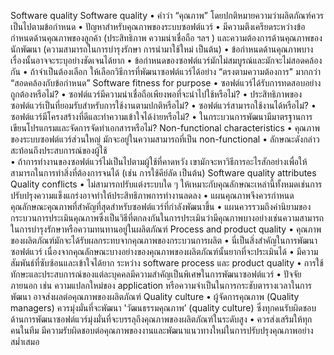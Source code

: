 Software quality
Software quality
•	คำว่า “คุณภาพ” โดยปกติหมายความว่าผลิตภัณฑ์ควรเป็นไปตามข้อกำหนด
•	ปัญหาสำหรับคุณภาพของระบบซอฟต์แวร์
•	มีความตึงเครียดระหว่างข้อกำหนดด้านคุณภาพของลูกค้า (ประสิทธิภาพ ความน่าเชื่อถือ ฯลฯ ) และความต้องการด้านคุณภาพของนักพัฒนา (ความสามารถในการบำรุงรักษา การนำมาใช้ใหม่ เป็นต้น)
•	ข้อกำหนดด้านคุณภาพบางเรื่องนั้นอาจจะระบุอย่างชัดเจนได้ยาก
•	ข้อกำหนดของซอฟต์แวร์มักไม่สมบูรณ์และมักจะไม่สอดคล้องกัน
•	ถ้าจำเป็นต้องเลือก ให้เลือกวิธีการที่พัฒนาซอฟต์แวร์ได้อย่าง “ตรงตามความต้องการ" มากกว่า “สอดคล้องกับข้อกำหนด”
Software fitness for purpose
•	ซอฟต์แวร์ได้รับการทดสอบอย่างถูกต้องหรือไม่?
•	ซอฟต์แวร์มีความน่าเชื่อถือเพียงพอที่จะนำไปใช้หรือไม่?
•	ประสิทธิภาพของซอฟต์แวร์เป็นที่ยอมรับสำหรับการใช้งานตามปกติหรือไม่?
•	ซอฟต์แวร์สามารถใช้งานได้หรือไม่?
•	ซอฟต์แวร์มีโครงสร้างที่ดีและทำความเข้าใจได้ง่ายหรือไม่?
•	ในกระบวนการพัฒนามีมาตรฐานการเขียนโปรแกรมและจัดการจัดทำเอกสารหรือไม่?
Non-functional characteristics
•	คุณภาพของระบบซอฟต์แวร์ส่วนใหญ่ มักจะอยู่ในความสามารถที่เป็น non-functional 
•	ลักษณะดังกล่าวสะท้อนถึงประสบการณ์ของผู้ใช้	
•	ถ้าการทำงานของซอฟต์แวร์ไม่เป็นไปตามผู้ใช้ที่คาดหวัง เขามักจะหาวิธีการอะไรสักอย่างเพื่อให้สามารถในการทำสิ่งที่ต้องการจนได้ (เช่น การใช้คีย์ลัด เป็นต้น)
Software quality attributes
Quality conflicts
•	ไม่สามารถปรับแต่งระบบใด ๆ ให้เหมาะกับคุณลักษณะเหล่านี้ทั้งหมดเช่นการปรับปรุงความแข็งแกร่งอาจทำให้ประสิทธิภาพการทำงานลดลง
•	แผนคุณภาพจึงควรกำหนดคุณลักษณะคุณภาพที่สำคัญที่สุดสำหรับซอฟต์แวร์ที่กำลังพัฒนาขึ้น
•	แผนควรรวมถึงคำนิยามของกระบวนการประเมินคุณภาพซึ่งเป็นวิธีที่ตกลงกันในการประเมินว่ามีคุณภาพบางอย่างเช่นความสามารถในการบำรุงรักษาหรือความทนทานอยู่ในผลิตภัณฑ์
Process and product quality
•	คุณภาพของผลิตภัณฑ์มักจะได้รับผลกระทบจากคุณภาพของกระบวนการผลิต
•	นี่เป็นสิ่งสำคัญในการพัฒนาซอฟต์แวร์ เนื่องจากคุณลักษณะบางอย่างของคุณภาพของผลิตภัณฑ์นั้นยากที่จะประเมินได้
•	มีความสัมพันธ์ที่ซับซ้อนและเข้าใจได้ยาก ระหว่าง software process และ product quality
•	การใช้ทักษะและประสบการณ์ของแต่ละบุคคลมีความสำคัญเป็นพิเศษในการพัฒนาซอฟต์แวร์
•	ปัจจัยภายนอก เช่น ความแปลกใหม่ของ application หรือความจำเป็นในการกระชับตารางเวลาในการพัฒนา อาจส่งผลต่อคุณภาพของผลิตภัณฑ์
Quality culture
•	ผู้จัดการคุณภาพ (Quality managers) ควรมุ่งมั่นที่จะพัฒนา 'วัฒนธรรมคุณภาพ’ (quality culture) ซึ่งทุกคนรับผิดชอบด้านการพัฒนาซอฟต์แวร์มุ่งมั่นที่จะบรรลุถึงคุณภาพของผลิตภัณฑ์ในระดับสูง
•	ควรส่งเสริมให้ทุกคนในทีม มีความรับผิดชอบต่อคุณภาพของงานและพัฒนาแนวทางใหม่ในการปรับปรุงคุณภาพอย่างสม่ำเสมอ





